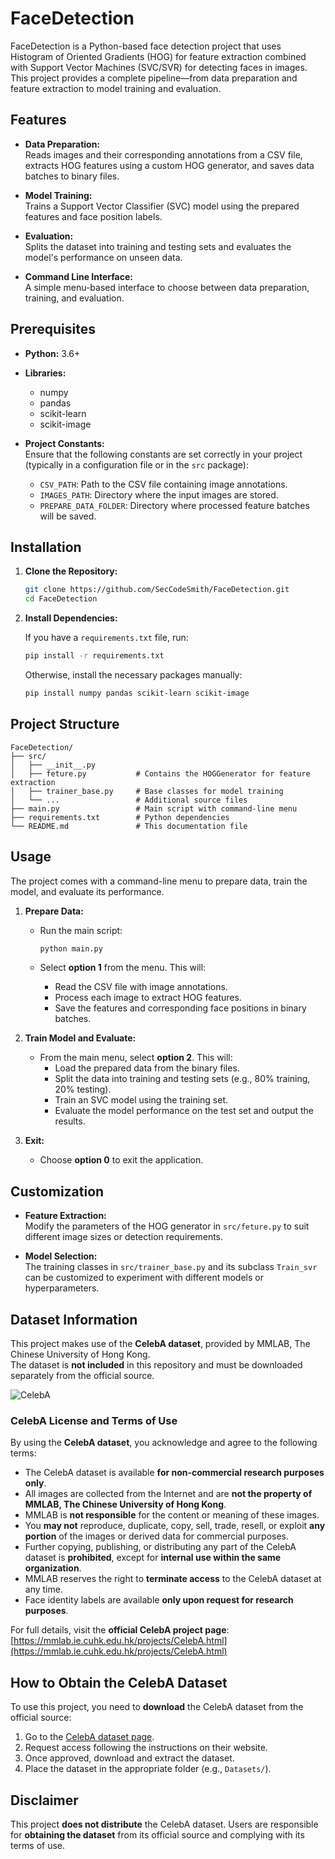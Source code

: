 # FaceDetection

FaceDetection is a Python-based face detection project that uses Histogram of Oriented Gradients (HOG) for feature extraction combined with Support Vector Machines (SVC/SVR) for detecting faces in images. This project provides a complete pipeline—from data preparation and feature extraction to model training and evaluation.

## Features

- **Data Preparation:**  
  Reads images and their corresponding annotations from a CSV file, extracts HOG features using a custom HOG generator, and saves data batches to binary files.

- **Model Training:**  
  Trains a Support Vector Classifier (SVC) model using the prepared features and face position labels.

- **Evaluation:**  
  Splits the dataset into training and testing sets and evaluates the model's performance on unseen data.

- **Command Line Interface:**  
  A simple menu-based interface to choose between data preparation, training, and evaluation.

## Prerequisites

- **Python:** 3.6+
- **Libraries:**  
  - numpy
  - pandas
  - scikit-learn
  - scikit-image

- **Project Constants:**  
  Ensure that the following constants are set correctly in your project (typically in a configuration file or in the `src` package):
  - `CSV_PATH`: Path to the CSV file containing image annotations.
  - `IMAGES_PATH`: Directory where the input images are stored.
  - `PREPARE_DATA_FOLDER`: Directory where processed feature batches will be saved.

## Installation

1. **Clone the Repository:**

   ```bash
   git clone https://github.com/SecCodeSmith/FaceDetection.git
   cd FaceDetection
   ```

2. **Install Dependencies:**

   If you have a `requirements.txt` file, run:

   ```bash
   pip install -r requirements.txt
   ```

   Otherwise, install the necessary packages manually:

   ```bash
   pip install numpy pandas scikit-learn scikit-image
   ```

## Project Structure

```
FaceDetection/
├── src/
│   ├── __init__.py
│   ├── feture.py           # Contains the HOGGenerator for feature extraction
│   ├── trainer_base.py     # Base classes for model training
│   └── ...                 # Additional source files
├── main.py                 # Main script with command-line menu
├── requirements.txt        # Python dependencies
└── README.md               # This documentation file
```

## Usage

The project comes with a command-line menu to prepare data, train the model, and evaluate its performance.

1. **Prepare Data:**

   - Run the main script:

     ```bash
     python main.py
     ```

   - Select **option 1** from the menu. This will:
     - Read the CSV file with image annotations.
     - Process each image to extract HOG features.
     - Save the features and corresponding face positions in binary batches.

2. **Train Model and Evaluate:**

   - From the main menu, select **option 2**. This will:
     - Load the prepared data from the binary files.
     - Split the data into training and testing sets (e.g., 80% training, 20% testing).
     - Train an SVC model using the training set.
     - Evaluate the model performance on the test set and output the results.

3. **Exit:**

   - Choose **option 0** to exit the application.

## Customization

- **Feature Extraction:**  
  Modify the parameters of the HOG generator in `src/feture.py` to suit different image sizes or detection requirements.

- **Model Selection:**  
  The training classes in `src/trainer_base.py` and its subclass `Train_svr` can be customized to experiment with different models or hyperparameters.

## Dataset Information
This project makes use of the **CelebA dataset**, provided by MMLAB, The Chinese University of Hong Kong.  
The dataset is **not included** in this repository and must be downloaded separately from the official source.

![CelebA](Image/CelebA.png)

### **CelebA License and Terms of Use**
By using the **CelebA dataset**, you acknowledge and agree to the following terms:

- The CelebA dataset is available **for non-commercial research purposes only**.
- All images are collected from the Internet and are **not the property of MMLAB, The Chinese University of Hong Kong**.
- MMLAB is **not responsible** for the content or meaning of these images.
- You **may not** reproduce, duplicate, copy, sell, trade, resell, or exploit **any portion** of the images or derived data for commercial purposes.
- Further copying, publishing, or distributing any part of the CelebA dataset is **prohibited**, except for **internal use within the same organization**.
- MMLAB reserves the right to **terminate access** to the CelebA dataset at any time.
- Face identity labels are available **only upon request for research purposes**.

For full details, visit the **official CelebA project page**:  
[https://mmlab.ie.cuhk.edu.hk/projects/CelebA.html](https://mmlab.ie.cuhk.edu.hk/projects/CelebA.html)

## How to Obtain the CelebA Dataset
To use this project, you need to **download** the CelebA dataset from the official source:

1. Go to the [CelebA dataset page](https://mmlab.ie.cuhk.edu.hk/projects/CelebA.html).
2. Request access following the instructions on their website.
3. Once approved, download and extract the dataset.
4. Place the dataset in the appropriate folder (e.g., `Datasets/`).

## Disclaimer
This project **does not distribute** the CelebA dataset. Users are responsible for **obtaining the dataset** from its official source and complying with its terms of use.
